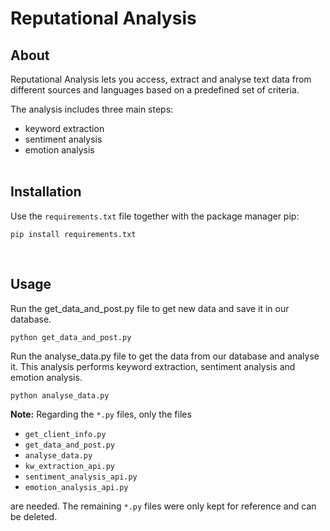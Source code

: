 # Reputational Analysis


## About

Reputational Analysis lets you access, extract and analyse text data from different sources and languages based on a predefined set of criteria.

The analysis includes three main steps:

- keyword extraction
- sentiment analysis
- emotion analysis
<br><br>


## Installation

Use the `requirements.txt` file together with the package manager pip:

```
pip install requirements.txt
```
<br>


## Usage

Run the get_data_and_post.py file to get new data and save it in our database.

```
python get_data_and_post.py
```


Run the analyse_data.py file to get the data from our database and analyse it. This analysis performs keyword extraction, sentiment analysis and emotion analysis.

```
python analyse_data.py
```

**Note:** Regarding the `*.py` files, only the files
- `get_client_info.py`
- `get_data_and_post.py`
- `analyse_data.py`
- `kw_extraction_api.py`
- `sentiment_analysis_api.py`
- `emotion_analysis_api.py`

are needed. The remaining `*.py` files were only kept for reference and can be deleted.